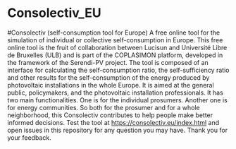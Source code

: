 # Consolectiv_EU
#Consolectiv (self-consumption tool for Europe)
A free online tool for the simulation of individual or collective self-consumption in Europe.
This free online tool is the fruit of collaboration between Lucisun and Université Libre de Bruxelles (ULB) and is part of the COPLASIMON platform, developed in the framework of the Serendi-PV project.
The tool is composed of an interface for calculating the self-consumption ratio, the self-sufficiency ratio and other results for the self-consumption of the energy produced by photovoltaic installations in the whole Europe.
It is aimed at the general public, policymakers, and the photovoltaic installation professionals.
It has two main functionalities. One is for the individual prosumers. Another one is for energy communities.
So both for the prosumer and for a whole neighborhood, this Consolectiv contributes to help people make better informed decisions.
Test the tool at https://consolectiv.eu/index.html and open issues in this repository for any question you may have.
Thank you for your feedback.
